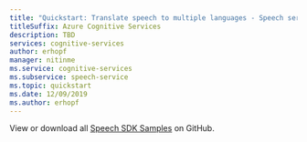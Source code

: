 ```yaml
---
title: "Quickstart: Translate speech to multiple languages - Speech service"
titleSuffix: Azure Cognitive Services
description: TBD
services: cognitive-services
author: erhopf
manager: nitinme
ms.service: cognitive-services
ms.subservice: speech-service
ms.topic: quickstart
ms.date: 12/09/2019
ms.author: erhopf
---
```


View or download all <a href="https://aka.ms/speech/github">Speech SDK Samples</a> on GitHub.
